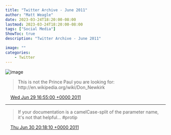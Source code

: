 ```yaml
---
title: "Twitter Archive - June 2011"
author: "Matt Weagle"
date: 2023-03-24T18:20:00-08:00
lastmod: 2023-03-24T18:20:00-08:00
tags: ["Social Media"]
ShowToc: true
description: "Twitter Archive - June 2011"

image: ""
categories: 
    - Twitter
---
```

![image](/sadtwitterbird3.jpg)

> This is not the Prince Paul you are looking for: http://en\.wikipedia\.org/wiki/Don\_Newkirk

<img src="./media/tweet.ico" width="12" /> [Wed Jun 29 16:55:00 +0000 2011](https://twitter.com/mweagle/status/86115460231335936)

----

> If your documentation is a camelCase\-split of the parameter name, it's not that helpful\.\.\. \#protip

<img src="./media/tweet.ico" width="12" /> [Thu Jun 30 20:18:10 +0000 2011](https://twitter.com/mweagle/status/86528978415915008)